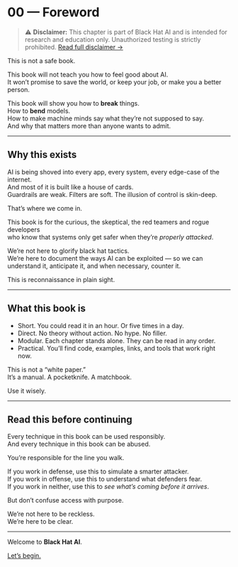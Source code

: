 # 00 — Foreword

> ⚠️ **Disclaimer:** This chapter is part of Black Hat AI and is intended for research and education only. Unauthorized testing is strictly prohibited. [Read full disclaimer →](../DISCLAIMER.md)

This is not a safe book.

This book will not teach you how to feel good about AI.  
It won’t promise to save the world, or keep your job, or make you a better person.

This book will show you how to **break** things.  
How to **bend** models.  
How to make machine minds say what they’re not supposed to say.  
And why that matters more than anyone wants to admit.

---

## Why this exists

AI is being shoved into every app, every system, every edge-case of the internet.  
And most of it is built like a house of cards.  
Guardrails are weak. Filters are soft. The illusion of control is skin-deep.

That’s where we come in.

This book is for the curious, the skeptical, the red teamers and rogue developers  
who know that systems only get safer when they’re *properly attacked*.

We’re not here to glorify black hat tactics.  
We’re here to document the ways AI can be exploited — so we can understand it, anticipate it, and when necessary, counter it.

This is reconnaissance in plain sight.

---

## What this book is

- Short. You could read it in an hour. Or five times in a day.
- Direct. No theory without action. No hype. No filler.
- Modular. Each chapter stands alone. They can be read in any order.
- Practical. You’ll find code, examples, links, and tools that work right now.

This is not a “white paper.”  
It’s a manual. A pocketknife. A matchbook.

Use it wisely.

---

## Read this before continuing

Every technique in this book can be used responsibly.  
And every technique in this book can be abused.

You’re responsible for the line you walk.

If you work in defense, use this to simulate a smarter attacker.  
If you work in offense, use this to understand what defenders fear.  
If you work in neither, use this to *see what’s coming before it arrives*.

But don’t confuse access with purpose.

We’re not here to be reckless.  
We’re here to be clear.

---

Welcome to **Black Hat AI**.

[Let’s begin.](01-battlefield.md)
